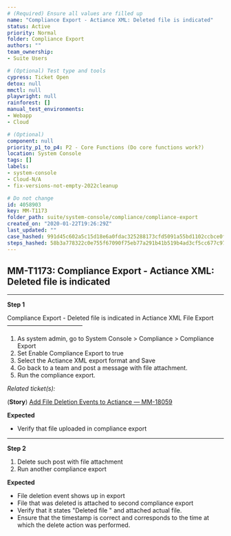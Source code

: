 ```yaml
---
# (Required) Ensure all values are filled up
name: "Compliance Export - Actiance XML: Deleted file is indicated"
status: Active
priority: Normal
folder: Compliance Export
authors: ""
team_ownership: 
- Suite Users

# (Optional) Test type and tools
cypress: Ticket Open
detox: null
mmctl: null
playwright: null
rainforest: []
manual_test_environments: 
- Webapp
- Cloud

# (Optional)
component: null
priority_p1_to_p4: P2 - Core Functions (Do core functions work?)
location: System Console
tags: []
labels: 
- system-console
- Cloud-N/A
- fix-versions-not-empty-2022cleanup

# Do not change
id: 4058903
key: MM-T1173
folder_path: suite/system-console/compliance/compliance-export
created_on: "2020-01-22T19:26:29Z"
last_updated: ""
case_hashed: 991d45c602a5c15d18e6a0fdac325288173cfd5091a55bd1102ccbce0f0bc5318b7dee0bfddf8631ab01a715fea67299
steps_hashed: 58b3a778322c0e755f67090f75eb77a291b41b519b4ad3cf5cc677c979df3b5ddf6214438490f56729967c86dde389dc
---
```


## MM-T1173: Compliance Export - Actiance XML: Deleted file is indicated

---

**Step 1**

Compliance Export - Deleted file is indicated in Actiance XML File Export\
–––––––––––––––––––––––––

1. As system admin, go to System Console > Compliance > Compliance Export
2. Set Enable Compliance Export to true
3. Select the Actiance XML export format and Save
4. Go back to a team and post a message with file attachment.
5. Run the compliance export.

_Related ticket(s):_

(**Story**) [Add File Deletion Events to Actiance — MM-18059](https://mattermost.atlassian.net/browse/MM-18059)

**Expected**

- Verify that file uploaded in compliance export

---

**Step 2**

1. Delete such post with file attachment
2. Run another compliance export

**Expected**

- File deletion event shows up in export
- File that was deleted is attached to second compliance export
- Verify that it states "Deleted file " and attached actual file.
- Ensure that the timestamp is correct and corresponds to the time at which the delete action was performed.
